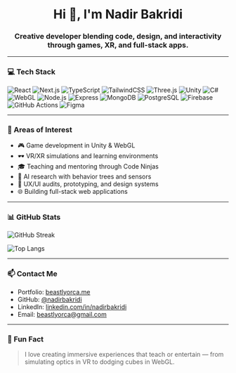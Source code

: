 

<h1 align="center">Hi 👋, I'm Nadir Bakridi</h1>
<h3 align="center">Creative developer blending code, design, and interactivity through games, XR, and full-stack apps.</h3>

---

### 💻 Tech Stack

![React](https://img.shields.io/badge/react-%2361DAFB.svg?style=for-the-badge&logo=react&logoColor=black)
![Next.js](https://img.shields.io/badge/Next-black?style=for-the-badge&logo=next.js&logoColor=white)
![TypeScript](https://img.shields.io/badge/typescript-%23007ACC.svg?style=for-the-badge&logo=typescript&logoColor=white)
![TailwindCSS](https://img.shields.io/badge/tailwindcss-%2338B2AC.svg?style=for-the-badge&logo=tailwind-css&logoColor=white)
![Three.js](https://img.shields.io/badge/three.js-black?style=for-the-badge&logo=three.js&logoColor=white)
![Unity](https://img.shields.io/badge/unity-%23000000.svg?style=for-the-badge&logo=unity&logoColor=white)
![C#](https://img.shields.io/badge/C%23-68217A?style=for-the-badge&logo=c-sharp&logoColor=white)
![WebGL](https://img.shields.io/badge/WebGL-990000?style=for-the-badge&logo=webgl&logoColor=white)
![Node.js](https://img.shields.io/badge/node.js-%2343853D.svg?style=for-the-badge&logo=node.js&logoColor=white)
![Express](https://img.shields.io/badge/express.js-%23404d59.svg?style=for-the-badge&logo=express&logoColor=white)
![MongoDB](https://img.shields.io/badge/mongodb-%2347A248.svg?style=for-the-badge&logo=mongodb&logoColor=white)
![PostgreSQL](https://img.shields.io/badge/Postgres-%23316192.svg?style=for-the-badge&logo=postgresql&logoColor=white)
![Firebase](https://img.shields.io/badge/firebase-ffca28?style=for-the-badge&logo=firebase&logoColor=black)
![GitHub Actions](https://img.shields.io/badge/GitHub_Actions-%232671E5.svg?style=for-the-badge&logo=github-actions&logoColor=white)
![Figma](https://img.shields.io/badge/figma-%23F24E1E.svg?style=for-the-badge&logo=figma&logoColor=white)

---

### 🧠 Areas of Interest

- 🎮 Game development in Unity & WebGL
- 🕶️ VR/XR simulations and learning environments
- 🎓 Teaching and mentoring through Code Ninjas
- 🧪 AI research with behavior trees and sensors
- 🎨 UX/UI audits, prototyping, and design systems
- 🌐 Building full-stack web applications

---

### 📊 GitHub Stats

![GitHub Streak](https://github-readme-streak-stats.herokuapp.com?user=BeastlyOrca&theme=radical&hide_border=false)

![Top Langs](https://github-readme-stats.vercel.app/api/top-langs/?username=BeastlyOrca&layout=compact&theme=radical)

---

### 📫 Contact Me

- Portfolio: [beastlyorca.me](https://beastlyorca.me)
- GitHub: [@nadirbakridi](https://github.com/BeastlyOrca)
- LinkedIn: [linkedin.com/in/nadirbakridi]([https://www.linkedin.com/in/nadirbakridi](https://www.linkedin.com/in/nadir-bakridi-04132116a/))
- Email: beastlyorca@gmail.com

---

### 💬 Fun Fact

> I love creating immersive experiences that teach or entertain — from simulating optics in VR to dodging cubes in WebGL.
